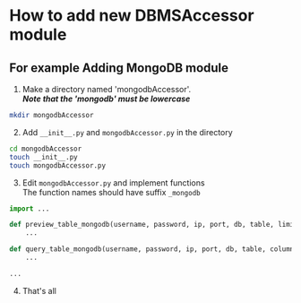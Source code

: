 # How to add new DBMSAccessor module

## For example Adding MongoDB module
1. Make a directory named 'mongodbAccessor'.  
***Note that the 'mongodb' must be lowercase***
```bash
mkdir mongodbAccessor
```

2. Add `__init__.py` and `mongodbAccessor.py` in the directory
```bash
cd mongodbAccessor
touch __init__.py
touch mongodbAccessor.py
```

3. Edit `mongodbAccessor.py` and implement functions  
The function names should have suffix `_mongodb`
```python
import ...

def preview_table_mongodb(username, password, ip, port, db, table, limit):
    ...

def query_table_mongodb(username, password, ip, port, db, table, columns, start_time, end_time, time_column):
    ...

...
```

4. That's all